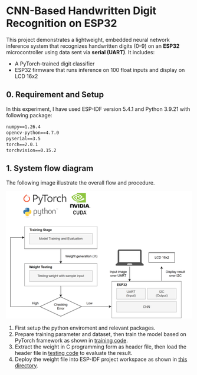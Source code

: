 # CNN-Based Handwritten Digit Recognition on ESP32

This project demonstrates a lightweight, embedded neural network inference system that recognizes handwritten digits (0–9) on an **ESP32** microcontroller using data sent via **serial (UART)**. It includes:

- A PyTorch-trained digit classifier
- ESP32 firmware that runs inference on 100 float inputs and display on LCD 16x2

## 0. Requirement and Setup

In this experiment, I have used ESP-IDF version 5.4.1 and Python 3.9.21 with following package:

```
numpy==1.26.4
opencv-python==4.7.0
pyserial==3.5
torch==2.0.1
torchvision==0.15.2
```


## 1. System flow diagram

The following image illustrate the overall flow and procedure.

![alt text](assets/flow_diagram.png)

1. First setup the python enviroment and relevant packages.
2. Prepare training parameter and dataset, then train the model based on PyTorch framework as shown in [training code](mnist_train/train.py).
3. Extract the weight in C programming form as header file, then load the header file in [testing code](mnist_test/test.c) to evaluate the result.
4. Deploy the weight file into ESP-IDF project workspace as shown in [this directory](esp32_deploy/mnist_esp32).
